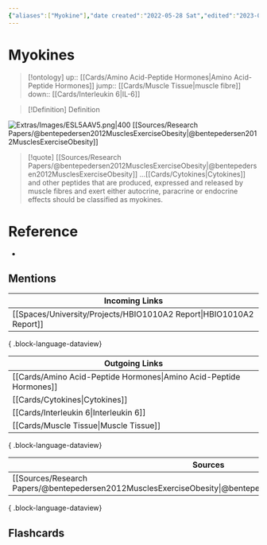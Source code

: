 ```yaml
---
{"aliases":["Myokine"],"date created":"2022-05-28 Sat","edited":"2023-07-25 Tue","tags":["Uni/HBIO1010"],"dg-publish":true,"permalink":"/cards/myokines/","dgPassFrontmatter":true}
---
```


# Myokines

> [!ontology]
> up:: [[Cards/Amino Acid-Peptide Hormones\|Amino Acid-Peptide Hormones]]
> jump:: [[Cards/Muscle Tissue\|muscle fibre]]
> down:: [[Cards/Interleukin 6\|IL-6]]

> [!Definition] Definition
> 

![Extras/Images/ESL5AAV5.png|400](/img/user/Extras/Images/ESL5AAV5.png)
[[Sources/Research Papers/@bentepedersen2012MusclesExerciseObesity\|@bentepedersen2012MusclesExerciseObesity]]

> [!quote] [[Sources/Research Papers/@bentepedersen2012MusclesExerciseObesity\|@bentepedersen2012MusclesExerciseObesity]]
> ...[[Cards/Cytokines\|Cytokines]] and other peptides that are produced, expressed and released by muscle fibres and exert either autocrine, paracrine or endocrine effects should be classified as myokines.

# Reference
- 

## Mentions
| Incoming Links                                                         |
| ---------------------------------------------------------------------- |
| [[Spaces/University/Projects/HBIO1010A2 Report\|HBIO1010A2 Report]] |

{ .block-language-dataview}

| Outgoing Links                                                        |
| --------------------------------------------------------------------- |
| [[Cards/Amino Acid-Peptide Hormones\|Amino Acid-Peptide Hormones]] |
| [[Cards/Cytokines\|Cytokines]]                                     |
| [[Cards/Interleukin 6\|Interleukin 6]]                             |
| [[Cards/Muscle Tissue\|Muscle Tissue]]                             |

{ .block-language-dataview}

| Sources                                                                                                           |
| ----------------------------------------------------------------------------------------------------------------- |
| [[Sources/Research Papers/@bentepedersen2012MusclesExerciseObesity\|@bentepedersen2012MusclesExerciseObesity]] |

{ .block-language-dataview}

## Flashcards
